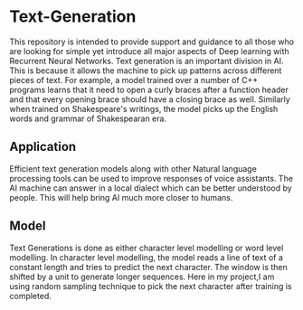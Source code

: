 # Text-Generation
This repository is intended to provide support and guidance to all those who are looking for simple yet introduce all major aspects of Deep learning with Recurrent Neural Networks.
Text generation is an important division in AI. This is because it allows the machine to pick up patterns across different pieces of text. For example, a model trained over a number of C++ programs learns that it need to open a curly braces after a function header and that every opening brace should have a closing brace as well. Similarly when trained on Shakespeare's writings, the model picks up the English words and grammar of Shakespearan era.

## Application
Efficient text generation models along with other Natural language processing tools can be used to improve responses of voice assistants. The AI machine can answer in a local dialect which can be better understood by people. This will help bring AI much more closer to humans.

## Model
Text Generations is done as either character level modelling or word level modelling. In character level modelling, the model reads a line of text of a constant length and tries to predict the next character. The window is then shifted by a unit to generate longer sequences. Here in my project,I am using random sampling technique to pick the next character after training is completed.
